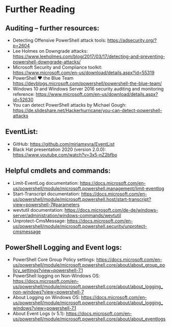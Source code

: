 # Further Reading
## Auditing – further resources:
- Detecting Offensive PowerShell attack tools: https://adsecurity.org/?p=2604
- Lee Holmes on Downgrade attacks: https://www.leeholmes.com/blog/2017/03/17/detecting-and-preventing-powershell-downgrade-attacks/
- Microsoft Security and Compliance toolkit: https://www.microsoft.com/en-us/download/details.aspx?id=55319
- PowerShell ♥ the Blue Team https://devblogs.microsoft.com/powershell/powershell-the-blue-team/
- Windows 10 and Windows Server 2016 security auditing and monitoring reference: https://www.microsoft.com/en-us/download/details.aspx?id=52630
- You can detect PowerShell attacks by Michael Gough: https://de.slideshare.net/Hackerhurricane/you-can-detect-powershell-attacks
## EventList:
- GitHub: https://github.com/miriamxyra/EventList
- Black Hat presentation 2020 (version 2.0.0): https://www.youtube.com/watch?v=3x5-nZ2bfbo
## Helpful cmdlets and commands:
- Limit-EventLog documentation: https://docs.microsoft.com/en-us/powershell/module/microsoft.powershell.management/limit-eventlog
- Start-Transcript documentation: https://docs.microsoft.com/en-us/powershell/module/microsoft.powershell.host/start-transcript?view=powershell-7#parameters
- wevtutil documentation: https://docs.microsoft.com/de-de/windows-server/administration/windows-commands/wevtutil
- Unprotect-CmsMessage: https://docs.microsoft.com/en-us/powershell/module/microsoft.powershell.security/unprotect-cmsmessage
## PowerShell Logging and Event logs:
- PowerShell Core Group Policy settings: https://docs.microsoft.com/en-us/powershell/module/microsoft.powershell.core/about/about_group_policy_settings?view=powershell-7.1
- PowerShell logging on Non-Windows OS: https://docs.microsoft.com/en-us/powershell/module/microsoft.powershell.core/about/about_logging_non-windows?view=powershell-7
- About Logging on Windows OS: https://docs.microsoft.com/en-us/powershell/module/microsoft.powershell.core/about/about_logging_windows?view=powershell-7.1
- About Event Logs (v 5.1): https://docs.microsoft.com/en-us/powershell/module/microsoft.powershell.core/about/about_eventlogs